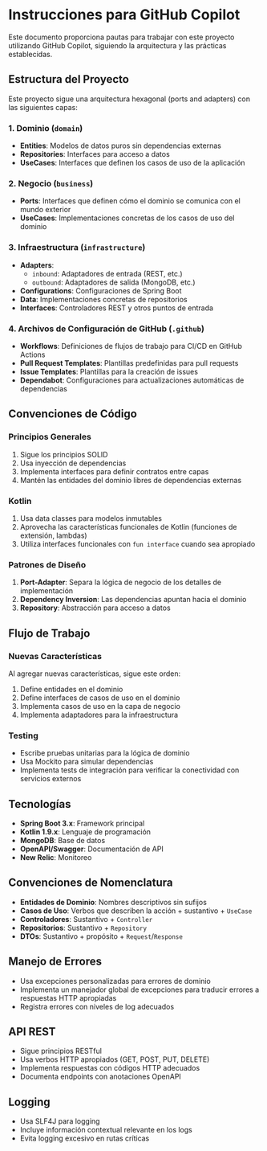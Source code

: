 # Instrucciones para GitHub Copilot

Este documento proporciona pautas para trabajar con este proyecto utilizando GitHub Copilot, siguiendo la arquitectura y las prácticas establecidas.

## Estructura del Proyecto

Este proyecto sigue una arquitectura hexagonal (ports and adapters) con las siguientes capas:

### 1. Dominio (`domain`)
- **Entities**: Modelos de datos puros sin dependencias externas
- **Repositories**: Interfaces para acceso a datos
- **UseCases**: Interfaces que definen los casos de uso de la aplicación

### 2. Negocio (`business`)
- **Ports**: Interfaces que definen cómo el dominio se comunica con el mundo exterior
- **UseCases**: Implementaciones concretas de los casos de uso del dominio

### 3. Infraestructura (`infrastructure`)
- **Adapters**:
  - `inbound`: Adaptadores de entrada (REST, etc.)
  - `outbound`: Adaptadores de salida (MongoDB, etc.)
- **Configurations**: Configuraciones de Spring Boot
- **Data**: Implementaciones concretas de repositorios
- **Interfaces**: Controladores REST y otros puntos de entrada

### 4. Archivos de Configuración de GitHub (`.github`)
- **Workflows**: Definiciones de flujos de trabajo para CI/CD en GitHub Actions
- **Pull Request Templates**: Plantillas predefinidas para pull requests
- **Issue Templates**: Plantillas para la creación de issues
- **Dependabot**: Configuraciones para actualizaciones automáticas de dependencias

## Convenciones de Código

### Principios Generales
1. Sigue los principios SOLID
2. Usa inyección de dependencias
3. Implementa interfaces para definir contratos entre capas
4. Mantén las entidades del dominio libres de dependencias externas

### Kotlin
1. Usa data classes para modelos inmutables
2. Aprovecha las características funcionales de Kotlin (funciones de extensión, lambdas)
3. Utiliza interfaces funcionales con `fun interface` cuando sea apropiado

### Patrones de Diseño
1. **Port-Adapter**: Separa la lógica de negocio de los detalles de implementación
2. **Dependency Inversion**: Las dependencias apuntan hacia el dominio
3. **Repository**: Abstracción para acceso a datos

## Flujo de Trabajo

### Nuevas Características
Al agregar nuevas características, sigue este orden:
1. Define entidades en el dominio
2. Define interfaces de casos de uso en el dominio
3. Implementa casos de uso en la capa de negocio
4. Implementa adaptadores para la infraestructura

### Testing
- Escribe pruebas unitarias para la lógica de dominio
- Usa Mockito para simular dependencias
- Implementa tests de integración para verificar la conectividad con servicios externos

## Tecnologías

- **Spring Boot 3.x**: Framework principal
- **Kotlin 1.9.x**: Lenguaje de programación
- **MongoDB**: Base de datos
- **OpenAPI/Swagger**: Documentación de API
- **New Relic**: Monitoreo

## Convenciones de Nomenclatura

- **Entidades de Dominio**: Nombres descriptivos sin sufijos
- **Casos de Uso**: Verbos que describen la acción + sustantivo + `UseCase`
- **Controladores**: Sustantivo + `Controller`
- **Repositorios**: Sustantivo + `Repository`
- **DTOs**: Sustantivo + propósito + `Request`/`Response`

## Manejo de Errores

- Usa excepciones personalizadas para errores de dominio
- Implementa un manejador global de excepciones para traducir errores a respuestas HTTP apropiadas
- Registra errores con niveles de log adecuados

## API REST

- Sigue principios RESTful
- Usa verbos HTTP apropiados (GET, POST, PUT, DELETE)
- Implementa respuestas con códigos HTTP adecuados
- Documenta endpoints con anotaciones OpenAPI

## Logging

- Usa SLF4J para logging
- Incluye información contextual relevante en los logs
- Evita logging excesivo en rutas críticas
